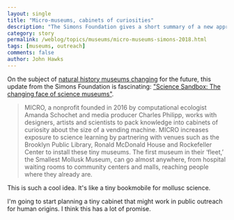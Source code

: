 ```yaml
---
layout: single
title: "Micro-museums, cabinets of curiosities"
description: "The Simons Foundation gives a short summary of a new approach to science outreach."
category: story
permalink: /weblog/topics/museums/micro-museums-simons-2018.html
tags: [museums, outreach]
comments: false
author: John Hawks
---
```


On the subject of <a href="http://johnhawks.net/weblog/topics/museums/museum-collections-parasitic-plant-species-2018.html">natural history museums changing</a> for the future, this update from the Simons Foundation is fascinating: <a href="https://www.simonsfoundation.org/report2017/stories/science-sandbox-the-changing-face-of-science-museums/">"Science Sandbox: The changing face of science museums"</a>.

<blockquote>MICRO, a nonprofit founded in 2016 by computational ecologist Amanda Schochet and media producer Charles Philipp, works with designers, artists and scientists to pack knowledge into cabinets of curiosity about the size of a vending machine. MICRO increases exposure to science learning by partnering with venues such as the Brooklyn Public Library, Ronald McDonald House and Rockefeller Center to install these tiny museums. The first museum in their ‘fleet,’ the Smallest Mollusk Museum, can go almost anywhere, from hospital waiting rooms to community centers and malls, reaching people where they already are.</blockquote>

This is such a cool idea. It's like a tiny bookmobile for mollusc science.

I'm going to start planning a tiny cabinet that might work in public outreach for human origins. I think this has a lot of promise.
